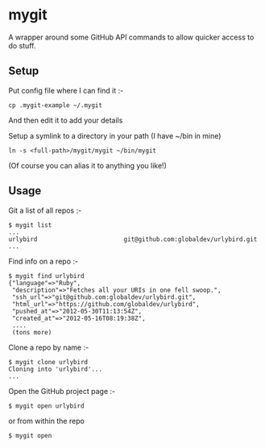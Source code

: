 mygit
=====

A wrapper around some GitHub API commands to allow quicker access to do stuff.


Setup
-----

Put config file where I can find it :-

    cp .mygit-example ~/.mygit

And then edit it to add your details

Setup a symlink to a directory in your path (I have ~/bin in mine)

    ln -s <full-path>/mygit/mygit ~/bin/mygit

(Of course you can alias it to anything you like!)


Usage
-----

Git a list of all repos :-

    $ mygit list
    ...
    urlybird                        git@github.com:globaldev/urlybird.git
    ...


Find info on a repo :-

    $ mygit find urlybird
    {"language"=>"Ruby",
     "description"=>"Fetches all your URIs in one fell swoop.",
     "ssh_url"=>"git@github.com:globaldev/urlybird.git",
     "html_url"=>"https://github.com/globaldev/urlybird",
     "pushed_at"=>"2012-05-30T11:13:54Z",
     "created_at"=>"2012-05-16T08:19:38Z",
     ....
     (tons more)

Clone a repo by name :-

    $ mygit clone urlybird
    Cloning into 'urlybird'...
    ...

Open the GitHub project page :-

    $ mygit open urlybird

or from within the repo

    $ mygit open

